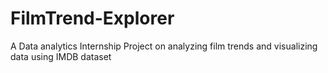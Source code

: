 # FilmTrend-Explorer
A Data analytics Internship Project on analyzing film trends and visualizing data using IMDB dataset
